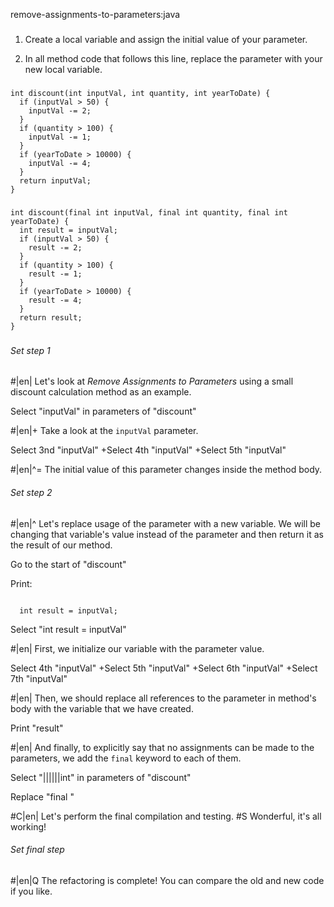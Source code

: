 remove-assignments-to-parameters:java

###

1. Create a local variable and assign the initial value of your parameter.

2. In all method code that follows this line, replace the parameter with your new local variable.



###

```
int discount(int inputVal, int quantity, int yearToDate) {
  if (inputVal > 50) {
    inputVal -= 2;
  }
  if (quantity > 100) {
    inputVal -= 1;
  }
  if (yearToDate > 10000) {
    inputVal -= 4;
  }
  return inputVal;
}
```

###

```
int discount(final int inputVal, final int quantity, final int yearToDate) {
  int result = inputVal;
  if (inputVal > 50) {
    result -= 2;
  }
  if (quantity > 100) {
    result -= 1;
  }
  if (yearToDate > 10000) {
    result -= 4;
  }
  return result;
}
```

###

###### Set step 1


#|en| Let's look at *Remove Assignments to Parameters*  using a small discount calculation method as an example.

Select "inputVal" in parameters of "discount"


#|en|+ Take a look at the `inputVal` parameter.

Select 3nd "inputVal"
+Select 4th "inputVal"
+Select 5th "inputVal"


#|en|^= The initial value of this parameter changes inside the method body.

###### Set step 2


#|en|^ Let's replace usage of the parameter with a new variable. We will be changing that variable's value instead of the parameter and then return it as the result of our method.

Go to the start of "discount"

Print:
```

  int result = inputVal;
```

Select "int result = inputVal"


#|en| First, we initialize our variable with the parameter value.

Select 4th "inputVal"
+Select 5th "inputVal"
+Select 6th "inputVal"
+Select 7th "inputVal"


#|en| Then, we should replace all references to the parameter in method's body with the variable that we have created.

Print "result"


#|en| And finally, to explicitly say that no assignments can be made to the parameters, we add the `final` keyword to each of them.

Select "||||||int" in parameters of "discount"

Replace "final "


#C|en| Let's perform the final compilation and testing.
#S Wonderful, it's all working!


###### Set final step


#|en|Q The refactoring is complete! You can compare the old and new code if you like.
